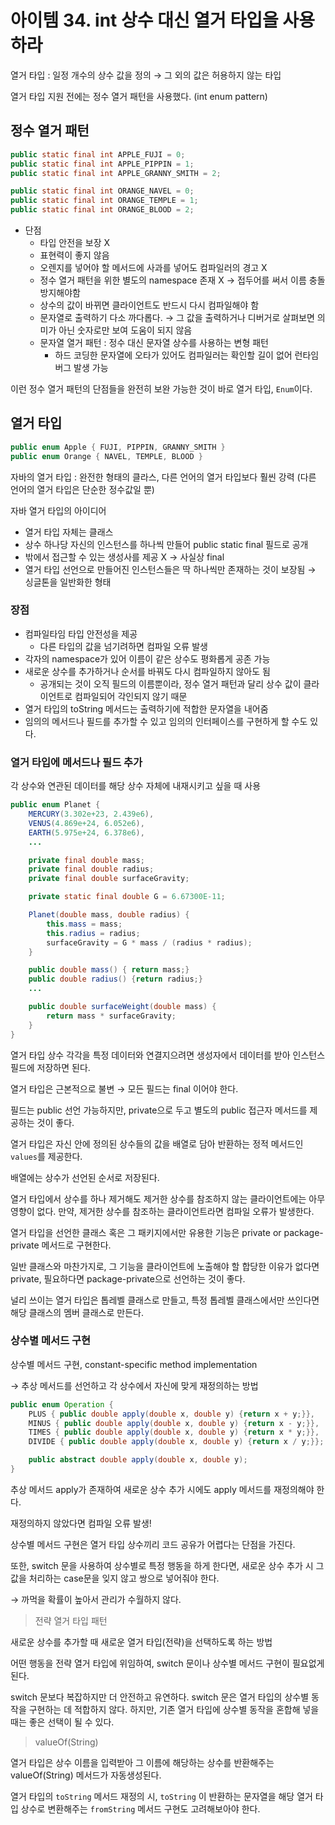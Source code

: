 # 아이템 34. int 상수 대신 열거 타입을 사용하라

열거 타입 : 일정 개수의 상수 값을 정의 → 그 외의 값은 허용하지 않는 타입

열거 타입 지원 전에는 정수 열거 패턴을 사용했다. (int enum pattern)

## 정수 열거 패턴

```java
public static final int APPLE_FUJI = 0;
public static final int APPLE_PIPPIN = 1;
public static final int APPLE_GRANNY_SMITH = 2;

public static final int ORANGE_NAVEL = 0;
public static final int ORANGE_TEMPLE = 1;
public static final int ORANGE_BLOOD = 2;
```

- 단점
  - 타입 안전을 보장 X
  - 표현력이 좋지 않음
  - 오렌지를 넣어야 할 메서드에 사과를 넣어도 컴파일러의 경고 X
  - 정수 열거 패턴을 위한 별도의 namespace 존재 X → 접두어를 써서 이름 충돌 방지해야함
  - 상수의 값이 바뀌면 클라이언트도 반드시 다시 컴파일해야 함
  - 문자열로 출력하기 다소 까다롭다. → 그 값을 출력하거나 디버거로 살펴보면 의미가 아닌 숫자로만 보여 도움이 되지 않음
  - 문자열 열거 패턴 : 정수 대신 문자열 상수를 사용하는 변형 패턴
    - 하드 코딩한 문자열에 오타가 있어도 컴파일러는 확인할 길이 없어 런타임 버그 발생 가능

이런 정수 열거 패턴의 단점들을 완전히 보완 가능한 것이 바로 열거 타입, `Enum`이다.

## 열거 타입

```java
public enum Apple { FUJI, PIPPIN, GRANNY_SMITH }
public enum Orange { NAVEL, TEMPLE, BLOOD }
```

자바의 열거 타입 : 완전한 형태의 클라스, 다른 언어의 열거 타입보다 훨씬 강력 (다른 언어의 열거 타입은 단순한 정수값일 뿐)

자바 열거 타입의 아이디어

- 열거 타입 자체는 클래스
- 상수 하나당 자신의 인스턴스를 하나씩 만들어 public static final 필드로 공개
- 밖에서 접근할 수 있는 생성사를 제공 X → 사실상 final
- 열거 타입 선언으로 만들어진 인스턴스들은 딱 하나씩만 존재하는 것이 보장됨 → 싱글톤을 일반화한 형태

### 장점

- 컴파일타임 타입 안전성을 제공
  - 다른 타입의 값을 넘기려하면 컴파일 오류 발생
- 각자의 namespace가 있어 이름이 같은 상수도 평화롭게 공존 가능
- 새로운 상수를 추가하거나 순서를 바꿔도 다시 컴파일하지 않아도 됨
  - 공개되는 것이 오직 필드의 이름뿐이라, 정수 열거 패턴과 달리 상수 값이 클라이언트로 컴파일되어 각인되지 않기 때문
- 열거 타입의 toString 메서드는 출력하기에 적합한 문자열을 내어줌
- 임의의 메서드나 필드를 추가할 수 있고 임의의 인터페이스를 구현하게 할 수도 있다.

### 열거 타입에 메서드나 필드 추가

각 상수와 연관된 데이터를 해당 상수 자체에 내재시키고 싶을 때 사용

```java
public enum Planet {
	MERCURY(3.302e+23, 2.439e6),
	VENUS(4.869e+24, 6.052e6),
	EARTH(5.975e+24, 6.378e6),
	...

	private final double mass;
	private final double radius;
	private final double surfaceGravity;

	private static final double G = 6.67300E-11;

	Planet(double mass, double radius) {
		this.mass = mass;
		this.radius = radius;
		surfaceGravity = G * mass / (radius * radius);
	}

	public double mass() { return mass;}
	public double radius() {return radius;}
	...

	public double surfaceWeight(double mass) {
		return mass * surfaceGravity;
	}
}
```

열거 타입 상수 각각을 특정 데이터와 연결지으려면 생성자에서 데이터를 받아 인스턴스 필드에 저장하면 된다.

열거 타입은 근본적으로 불변 → 모든 필드는 final 이어야 한다.

필드는 public 선언 가능하지만, private으로 두고 별도의 public 접근자 메서드를 제공하는 것이 좋다.

열거 타입은 자신 안에 정의된 상수들의 값을 배열로 담아 반환하는 정적 메서드인 `values`를 제공한다.

배열에는 상수가 선언된 순서로 저장된다.

열거 타입에서 상수를 하나 제거해도 제거한 상수를 참조하지 않는 클라이언트에는 아무 영향이 없다.
만약, 제거한 상수를 참조하는 클라이언트라면 컴파일 오류가 발생한다.

열거 타입을 선언한 클래스 혹은 그 패키지에서만 유용한 기능은 private or package-private 메서드로 구현한다.

일반 클래스와 마찬가지로, 그 기능을 클라이언트에 노출해야 할 합당한 이유가 없다면 private, 필요하다면 package-private으로 선언하는 것이 좋다.

널리 쓰이는 열거 타입은 톱레벨 클래스로 만들고, 특정 톱레벨 클래스에서만 쓰인다면 해당 클래스의 멤버 클래스로 만든다.

### 상수별 메서드 구현

상수별 메서드 구현, constant-specific method implementation

→ 추상 메서드를 선언하고 각 상수에서 자신에 맞게 재정의하는 방법

```java
public enum Operation {
    PLUS { public double apply(double x, double y) {return x + y;}},
    MINUS { public double apply(double x, double y) {return x - y;}},
    TIMES { public double apply(double x, double y) {return x * y;}},
    DIVIDE { public double apply(double x, double y) {return x / y;}};

    public abstract double apply(double x, double y);
}
```

추상 메서드 apply가 존재하여 새로운 상수 추가 시에도 apply 메서드를 재정의해야 한다.

재정의하지 않았다면 컴파일 오류 발생!

상수별 메서드 구현은 열거 타입 상수끼리 코드 공유가 어렵다는 단점을 가진다.

또한, switch 문을 사용하여 상수별로 특정 행동을 하게 한다면, 새로운 상수 추가 시 그 값을 처리하는 case문을 잊지 않고 쌍으로 넣어줘야 한다.

→ 까먹을 확률이 높아서 관리가 수월하지 않다.

> 전략 열거 타입 패턴

새로운 상수를 추가할 때 새로운 열거 타입(전략)을 선택하도록 하는 방법

어떤 행동을 전략 열거 타입에 위임하여, switch 문이나 상수별 메서드 구현이 필요없게 된다.

switch 문보다 복잡하지만 더 안전하고 유연하다.
switch 문은 열거 타입의 상수별 동작을 구현하는 데 적합하지 않다.
하지만, 기존 열거 타입에 상수별 동작을 혼합해 넣을 때는 좋은 선택이 될 수 있다.

> valueOf(String)

열거 타입은 상수 이름을 입력받아 그 이름에 해당하는 상수를 반환해주는 valueOf(String) 메서드가 자동생성된다.

열거 타입의 `toString` 메서드 재정의 시, `toString` 이 반환하는 문자열을 해당 열거 타입 상수로 변환해주는 `fromString` 메서드 구현도 고려해보아야 한다.
